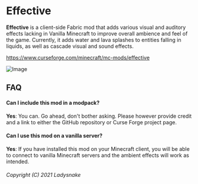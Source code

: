 # Effective

**Effective**  is a client-side Fabric mod that adds  various visual and auditory effects lacking in Vanilla Minecraft to  improve overall ambience and feel of the game. Currently, it adds water  and lava splashes to entities falling in liquids, as well as cascade  visual and sound effects.

https://www.curseforge.com/minecraft/mc-mods/effective

![Image](https://pbs.twimg.com/media/FGf_2qOXsBcxsfs?format=jpg&name=large)

## FAQ

#### Can I include this mod in a modpack?

**Yes**: You can. Go ahead, don't bother asking. Please however provide credit and a link to either the GitHub repository or Curse Forge project page.

#### Can I use this mod on a vanilla server?

**Yes**: If you have installed this mod on your Minecraft client, you will  be able to connect to vanilla Minecraft servers and the ambient effects  will work as intended.


###### Copyright (C) 2021 Ladysnake

